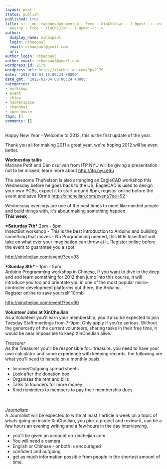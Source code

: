 ```yaml
---
layout: post
status: publish
published: true
title: <!--:en-->wednesday meetup - Free - XinCheJian - 7-9pm<!--:--><!--:zh-->wednesday
  meetup - Free - XinCheJian - 7-9pm<!--:-->
author:
  display_name: nihaopaul
  login: nihaopaul
  email: nihaopaul@gmail.com
  url: ''
author_login: nihaopaul
author_email: nihaopaul@gmail.com
wordpress_id: 2179
wordpress_url: http://xinchejian.com/?p=2179
date: '2012-01-04 16:00:24 +0800'
date_gmt: '2012-01-04 08:00:24 +0800'
categories:
- workshop
- event
- china
- hackerspace
- shanghai
- open house
tags: []
comments: []
---
```

<p><!--:en-->Happy New Year - Welcome to 2012, this is the first update of the year.</p>
<p>Thank you all for making 2011 a great year, we're hoping 2012 will be even better.</p>
<p><strong>Wednesday talks</strong><br />
Mariane Petit and Dan osulivan from ITP NYU will be giving a presentation not to be missed, learn more about <a href="http://itp.nyu.edu/">http://itp.nyu.edu</a></p>
<p>The awesome TheNelson is also arranging an EagleCAD workshop this Wednesday before he goes back to the US, EagleCAD is used to design your own PCBs, expect it to start around 8pm, register online before the event and save 10rmb <a href="../event/?ee=92">http://xinchejian.com/event/?ee=92</a></p>
<p>Wednesday evenings are one of the best times to meet like minded people and build things with, it's about making something happen.<br />
<strong>This week</strong></p>
<p><strong>*Saturday 7th*</strong> 2pm - 5pm<br />
InsectBot workshop - This is the best introduction to Arduino and building something that moves - No Programming needed, this little Insectbot will take on what ever your imagination can throw at it. Register online before the event to guarantee you a spot.</p>
<p><a href="../event/?ee=93">http://xinchejian.com/event/?ee=93</a></p>
<p><strong>*Sunday 8th*</strong> - 1pm - 5pm<br />
Arduino Programming workshop in Chinese, If you want to dive in the deep end and learn something for 2012 then jump into this course, it will introduce you too and orientate you in one of the most popular micro-controller development platforms out there, the Arduino.<br />
Register online to save yourself 10rmb</p>
<p><a href="../event/?ee=90">http://xinchejian.com/event/?ee=90</a></p>
<p><strong>Volunteer Jobs at XinCheJian</strong><br />
As a Volunteer you'll earn your membership, you'll also be expected to join Tuesday Staff meetings from 7-9pm. Only apply if you're serious. Without the generosity of the current volunteers, sharing tasks in their free time, it would be near impossible to keep XinCheJian alive.</p>
<p><em>Treasurer</em><br />
As the Treasurer you'll be responsible for.. treasure. you need to have your own calculator and some experience with keeping records. the following are what you'll need to handle on a monthly basis.</p>
<ul>
<li>Income/Outgoing spread sheets</li>
<li>Look after the donation box</li>
<li>Organizes the rent and bills</li>
<li>Talks to founders for more money</li>
<li>Kind reminders to members to pay their membership dues</li><br />
</ul><br />
<em>Journalists</em><br />
A Journalist will be expected to write at least 1 article a week on a topic of whats going on inside XinCheJian, you pick a project and review it, can be a few hours an evening writing and a few hours in the day interviewing.</p>
<ul>
<li>you'll be given an account on xinchejian.com</li>
<li>You will need a camera</li>
<li>English or Chinese - or both is encouraged</li>
<li>confident and outgoing</li>
<li>get as much information possible from people in the shortest amount of time.</li><br />
</ul><br />
&nbsp;<!--:--></p>
